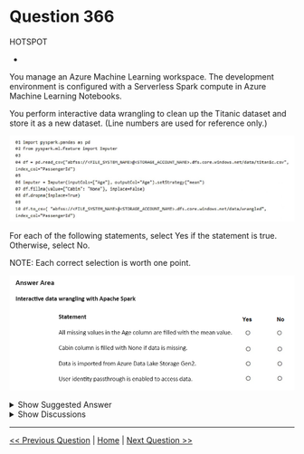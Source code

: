# Question 366

HOTSPOT

-

You manage an Azure Machine Learning workspace. The development environment is configured with a Serverless Spark compute in Azure Machine Learning Notebooks.

You perform interactive data wrangling to clean up the Titanic dataset and store it as a new dataset. (Line numbers are used for reference only.)

![Question Image](../images/q366_q_image574.png)

For each of the following statements, select Yes if the statement is true. Otherwise, select No.

NOTE: Each correct selection is worth one point.

![Question Image](../images/q366_q_image575.png)

<details>
  <summary>Show Suggested Answer</summary>

<img src="../images/q366_ans_0_image576.png" alt="Answer Image"><br>

</details>

<details>
  <summary>Show Discussions</summary>

<blockquote><p><strong>445f1bd</strong> <code>(Sun 27 Jul 2025 02:07)</code> - <em>Upvotes: 1</em></p><p>All missing values in the Age column are filled with the mean value.
NO

The Imputer for the &quot;Age&quot; column is only initialized, but never applied to the DataFrame. There is no call to .fit(df).transform(df) or any reassignment, so missing values are not filled.

2. Cabin column is filled with None if data is missing.
   NO

The code df.fillna(value={&quot;Cabin&quot;: &quot;None&quot;}, inplace=False) does not modify the original DataFrame, since the result is not assigned back to df and inplace=True is not used. So, missing values in &quot;Cabin&quot; are not filled.

3. Data is imported from Azure Data Lake Storage Gen2.
   YES

The path starts with abfss://...dfs.core.windows.net/..., which is the standard URI for Azure Data Lake Storage Gen2.

4. User identity passthrough is enabled to access data.
   NO

There is no indication in the code that user identity passthrough is enabled. This would require specific configuration, which is not shown here.</p></blockquote>

<blockquote><p><strong>astone42</strong> <code>(Mon 13 Jan 2025 12:59)</code> - <em>Upvotes: 1</em></p><p>No
The imputer just gets initialized, it&#x27;s never being used

No
inplace=False . Line 7 has no impact to the final df.

Yes

No</p></blockquote>

<blockquote><p><strong>jefimija</strong> <code>(Wed 30 Oct 2024 13:22)</code> - <em>Upvotes: 2</em></p><p>yes
yes
yes
no</p></blockquote>
<blockquote><p><strong>Shudharsanan</strong> <code>(Thu 12 Dec 2024 11:53)</code> - <em>Upvotes: 2</em></p><p>second one is No, because inplace = False</p></blockquote>

</details>

---

[<< Previous Question](question_365.md) | [Home](/index.md) | [Next Question >>](question_367.md)
